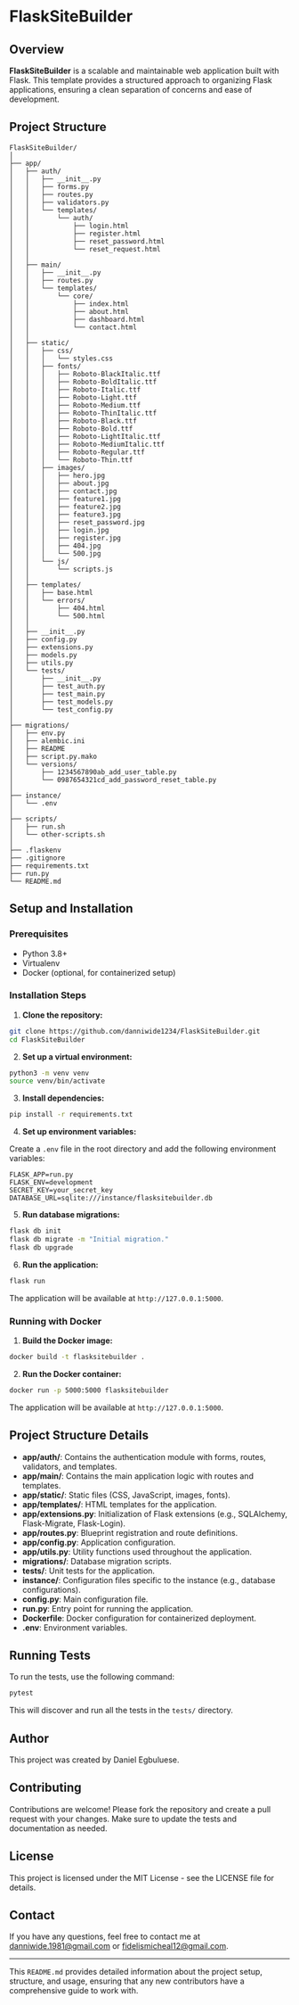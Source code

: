 # FlaskSiteBuilder

## Overview

**FlaskSiteBuilder** is a scalable and maintainable web application built with Flask. This template provides a structured approach to organizing Flask applications, ensuring a clean separation of concerns and ease of development.

## Project Structure

```
FlaskSiteBuilder/
│
├── app/
│   ├── auth/
│   │   ├── __init__.py
│   │   ├── forms.py
│   │   ├── routes.py
│   │   ├── validators.py
│   │   └── templates/
│   │       └── auth/
│   │           ├── login.html
│   │           ├── register.html
│   │           ├── reset_password.html
│   │           └── reset_request.html
│   │
│   ├── main/
│   │   ├── __init__.py
│   │   ├── routes.py
│   │   └── templates/
│   │       └── core/
│   │           ├── index.html
│   │           ├── about.html
│   │           ├── dashboard.html
│   │           └── contact.html
│   │
│   ├── static/
│   │   ├── css/
│   │   │   └── styles.css
│   │   ├── fonts/
│   │   │   ├── Roboto-BlackItalic.ttf
│   │   │   ├── Roboto-BoldItalic.ttf
│   │   │   ├── Roboto-Italic.ttf
│   │   │   ├── Roboto-Light.ttf
│   │   │   ├── Roboto-Medium.ttf
│   │   │   ├── Roboto-ThinItalic.ttf
│   │   │   ├── Roboto-Black.ttf
│   │   │   ├── Roboto-Bold.ttf
│   │   │   ├── Roboto-LightItalic.ttf
│   │   │   ├── Roboto-MediumItalic.ttf
│   │   │   ├── Roboto-Regular.ttf
│   │   │   └── Roboto-Thin.ttf
│   │   ├── images/
│   │   │   ├── hero.jpg
│   │   │   ├── about.jpg
│   │   │   ├── contact.jpg
│   │   │   ├── feature1.jpg
│   │   │   ├── feature2.jpg
│   │   │   ├── feature3.jpg
│   │   │   ├── reset_password.jpg
│   │   │   ├── login.jpg
│   │   │   ├── register.jpg
│   │   │   ├── 404.jpg
│   │   │   └── 500.jpg
│   │   └── js/
│   │       └── scripts.js
│   │
│   ├── templates/
│   │   ├── base.html
│   │   └── errors/
│   │       ├── 404.html
│   │       └── 500.html
│   │
│   ├── __init__.py
│   ├── config.py
│   ├── extensions.py
│   ├── models.py
│   ├── utils.py
│   └── tests/
│       ├── __init__.py
│       ├── test_auth.py
│       ├── test_main.py
│       ├── test_models.py
│       └── test_config.py
│
├── migrations/
│   ├── env.py
│   ├── alembic.ini
│   ├── README
│   ├── script.py.mako
│   └── versions/
│       ├── 1234567890ab_add_user_table.py
│       └── 0987654321cd_add_password_reset_table.py
│
├── instance/
│   └── .env
│
├── scripts/
│   ├── run.sh
│   └── other-scripts.sh
│
├── .flaskenv
├── .gitignore
├── requirements.txt
├── run.py
└── README.md
```

## Setup and Installation

### Prerequisites

- Python 3.8+
- Virtualenv
- Docker (optional, for containerized setup)

### Installation Steps

1. **Clone the repository:**

```sh
git clone https://github.com/danniwide1234/FlaskSiteBuilder.git
cd FlaskSiteBuilder
```

2. **Set up a virtual environment:**

```sh
python3 -m venv venv
source venv/bin/activate
```

3. **Install dependencies:**

```sh
pip install -r requirements.txt
```

4. **Set up environment variables:**

Create a `.env` file in the root directory and add the following environment variables:

```
FLASK_APP=run.py
FLASK_ENV=development
SECRET_KEY=your_secret_key
DATABASE_URL=sqlite:///instance/flasksitebuilder.db
```

5. **Run database migrations:**

```sh
flask db init
flask db migrate -m "Initial migration."
flask db upgrade
```

6. **Run the application:**

```sh
flask run
```

The application will be available at `http://127.0.0.1:5000`.

### Running with Docker

1. **Build the Docker image:**

```sh
docker build -t flasksitebuilder .
```

2. **Run the Docker container:**

```sh
docker run -p 5000:5000 flasksitebuilder
```

The application will be available at `http://127.0.0.1:5000`.

## Project Structure Details

- **app/auth/**: Contains the authentication module with forms, routes, validators, and templates.
- **app/main/**: Contains the main application logic with routes and templates.
- **app/static/**: Static files (CSS, JavaScript, images, fonts).
- **app/templates/**: HTML templates for the application.
- **app/extensions.py**: Initialization of Flask extensions (e.g., SQLAlchemy, Flask-Migrate, Flask-Login).
- **app/routes.py**: Blueprint registration and route definitions.
- **app/config.py**: Application configuration.
- **app/utils.py**: Utility functions used throughout the application.
- **migrations/**: Database migration scripts.
- **tests/**: Unit tests for the application.
- **instance/**: Configuration files specific to the instance (e.g., database configurations).
- **config.py**: Main configuration file.
- **run.py**: Entry point for running the application.
- **Dockerfile**: Docker configuration for containerized deployment.
- **.env**: Environment variables.

## Running Tests

To run the tests, use the following command:

```sh
pytest
```

This will discover and run all the tests in the `tests/` directory.

## Author

This project was created by Daniel Egbuluese.

## Contributing

Contributions are welcome! Please fork the repository and create a pull request with your changes. Make sure to update the tests and documentation as needed.

## License

This project is licensed under the MIT License - see the LICENSE file for details.

## Contact

If you have any questions, feel free to contact me at danniwide.1981@gmail.com or fidelismicheal12@gmail.com.

---

This `README.md` provides detailed information about the project setup, structure, and usage, ensuring that any new contributors have a comprehensive guide to work with.
